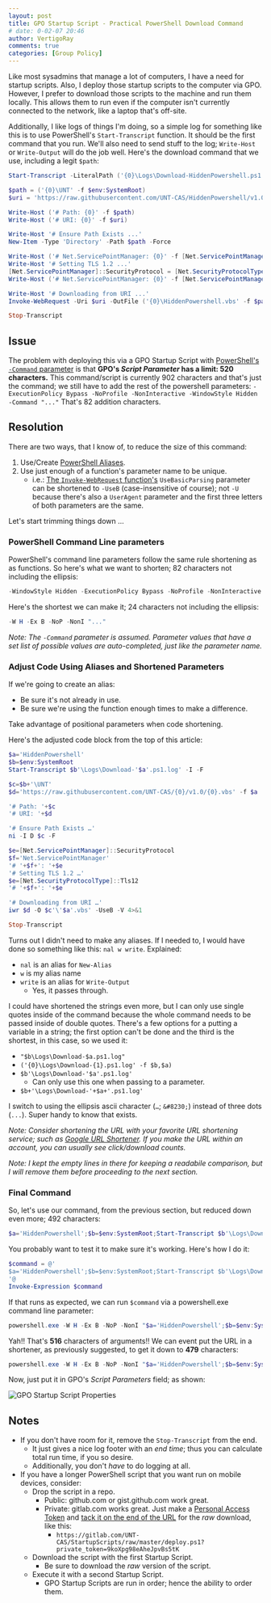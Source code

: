 ```yaml
---
layout: post
title: GPO Startup Script - Practical PowerShell Download Command
# date: 0-02-07 20:46
author: VertigoRay
comments: true
categories: [Group Policy]
---
```

Like most sysadmins that manage a lot of computers, I have a need for startup scripts.
Also, I deploy those startup scripts to the computer via GPO.
However, I prefer to download those scripts to the machine and run them locally.
This allows them to run even if the computer isn't currently connected to the network, like a laptop that's off-site.

Additionally, I like logs of things I'm doing, so a simple log for something like this is to use PowerShell's `Start-Transcript` function.
It should be the first command that you run.
We'll also need to send stuff to the log; `Write-Host` or `Write-Output` will do the job well.
Here's the download command that we use, including a legit `$path`:

```powershell
Start-Transcript -LiteralPath ('{0}\Logs\Download-HiddenPowershell.ps1.log' -f $env:SystemRoot) -IncludeInvocationHeader -Force

$path = ('{0}\UNT' -f $env:SystemRoot)
$uri = 'https://raw.githubusercontent.com/UNT-CAS/HiddenPowershell/v1.0/HiddenPowershell.vbs'

Write-Host ('# Path: {0}' -f $path)
Write-Host ('# URI: {0}' -f $uri)

Write-Host '# Ensure Path Exists ...'
New-Item -Type 'Directory' -Path $path -Force

Write-Host ('# Net.ServicePointManager: {0}' -f [Net.ServicePointManager]::SecurityProtocol)
Write-Host '# Setting TLS 1.2 ...'
[Net.ServicePointManager]::SecurityProtocol = [Net.SecurityProtocolType]::Tls12
Write-Host ('# Net.ServicePointManager: {0}' -f [Net.ServicePointManager]::SecurityProtocol)

Write-Host '# Downloading from URI ...'
Invoke-WebRequest -Uri $uri -OutFile ('{0}\HiddenPowershell.vbs' -f $path) -UseBasicParsing -Verbose 4>&1

Stop-Transcript
```

## Issue

The problem with deploying this via a GPO Startup Script with [PowerShell's `-Command` parameter](https://docs.microsoft.com/en-us/powershell/scripting/core-powershell/console/powershell.exe-command-line-help) is that **GPO's *Script Parameter* has a limit: 520 characters.**
This command/script is currently 902 characters and that's just the command; we still have to add the rest of the powershell parameters: `-ExecutionPolicy Bypass -NoProfile -NonInteractive -WindowStyle Hidden -Command "..."`
That's 82 addition characters.

## Resolution

There are two ways, that I know of, to reduce the size of this command:

1. Use/Create [PowerShell Aliases](https://docs.microsoft.com/en-us/powershell/module/microsoft.powershell.utility/get-alias).
1. Use just enough of a function's parameter name to be unique.
   - i.e.: [The `Invoke-WebRequest` function's](https://docs.microsoft.com/en-us/powershell/module/microsoft.powershell.utility/invoke-webrequest) `UseBasicParsing` parameter can be shortened to `-UseB` (case-insensitive of course); not `-U` because there's also a `UserAgent` parameter and the first three letters of both parameters are the same.

Let's start trimming things down ...

### PowerShell Command Line parameters

PowerShell's command line parameters follow the same rule shortening as as functions.
So here's what we want to shorten; 82 characters not including the ellipsis:

```powershell
-WindowStyle Hidden -ExecutionPolicy Bypass -NoProfile -NonInteractive -Command "..."
```

Here's the shortest we can make it; 24 characters not including the ellipsis:

```powershell
-W H -Ex B -NoP -NonI "..."
```

*Note: The `-Command` parameter is assumed.*
*Parameter values that have a set list of possible values are auto-completed, just like the parameter name.*

### Adjust Code Using Aliases and Shortened Parameters

If we're going to create an alias:

- Be sure it's not already in use.
- Be sure we're using the function enough times to make a difference.

Take advantage of positional parameters when code shortening.

Here's the adjusted code block from the top of this article:

```powershell
$a='HiddenPowershell'
$b=$env:SystemRoot
Start-Transcript $b'\Logs\Download-'$a'.ps1.log' -I -F

$c=$b+'\UNT'
$d='https://raw.githubusercontent.com/UNT-CAS/{0}/v1.0/{0}.vbs' -f $a

'# Path: '+$c
'# URI: '+$d

'# Ensure Path Exists …'
ni -I D $c -F

$e=[Net.ServicePointManager]::SecurityProtocol
$f='Net.ServicePointManager'
'# '+$f+': '+$e
'# Setting TLS 1.2 …'
$e=[Net.SecurityProtocolType]::Tls12
'# '+$f+': '+$e

'# Downloading from URI …'
iwr $d -O $c'\'$a'.vbs' -UseB -V 4>&1

Stop-Transcript
```

Turns out I didn't need to make any aliases.
If I needed to, I would have done so something like this: `nal w write`.
Explained:

- `nal` is an alias for `New-Alias`
- `w` is my alias name
- `write` is an alias for `Write-Output`
  - Yes, it passes through.

I could have shortened the strings even more, but I can only use single quotes inside of the command because the whole command needs to be passed inside of double quotes. There's a few options for a putting a variable in a string; the first option can't be done and the third is the shortest, in this case, so we used it:

- `"$b\Logs\Download-$a.ps1.log"`
- `('{0}\Logs\Download-{1}.ps1.log' -f $b,$a)`
- `$b'\Logs\Download-'$a'.ps1.log'`
  - Can only use this one when passing to a parameter.
- `$b+'\Logs\Download-'+$a+'.ps1.log'`

I switch to using the ellipsis ascii character (`…`; `&#8230;`) instead of three dots (`...`). Super handy to know that exists.

*Note: Consider shortening the URL with your favorite URL shortening service; such as [Google URL Shortener](https://goo.gl).*
*If you make the URL within an account, you can usually see click/download counts.*

*Note: I kept the empty lines in there for keeping a readabile comparison, but I will remove them before proceeding to the next section.*

### Final Command

So, let's use our command, from the previous section, but reduced down even more; 492 characters:

```powershell
$a='HiddenPowershell';$b=$env:SystemRoot;Start-Transcript $b'\Logs\Download-'$a'.ps1.log' -I -F;$c=$b+'\UNT';$d='https://raw.githubusercontent.com/UNT-CAS/{0}/v1.0/{0}.vbs' -f $a;'# Path: '+$c;'# URI: '+$d;'# Ensure Path Exists …';ni -I D $c -F;$e=[Net.ServicePointManager]::SecurityProtocol;$f='Net.ServicePointManager';'# '+$f+': '+$e;'# Setting TLS 1.2 …';$e=[Net.SecurityProtocolType]::Tls12;'# '+$f+': '+$e;'# Downloading from URI …';iwr $d -O $c'\'$a'.vbs' -UseB -V 4>&1;Stop-Transcript
```

You probably want to test it to make sure it's working.
Here's how I do it:

```powershell
$command = @'
$a='HiddenPowershell';$b=$env:SystemRoot;Start-Transcript $b'\Logs\Download-'$a'.ps1.log' -I -F;$c=$b+'\UNT';$d='https://raw.githubusercontent.com/UNT-CAS/{0}/v1.0/{0}.vbs' -f $a;'# Path: '+$c;'# URI: '+$d;'# Ensure Path Exists …';ni -I D $c -F;$e=[Net.ServicePointManager]::SecurityProtocol;$f='Net.ServicePointManager';'# '+$f+': '+$e;'# Setting TLS 1.2 …';$e=[Net.SecurityProtocolType]::Tls12;'# '+$f+': '+$e;'# Downloading from URI …';iwr $d -O $c'\'$a'.vbs' -UseB -V 4>&1;Stop-Transcript
'@
Invoke-Expression $command
```

If that runs as expected, we can run `$command` via a powershell.exe command line parameter:

```powershell
powershell.exe -W H -Ex B -NoP -NonI "$a='HiddenPowershell';$b=$env:SystemRoot;Start-Transcript $b'\Logs\Download-'$a'.ps1.log' -I -F;$c=$b+'\UNT';$d='https://raw.githubusercontent.com/UNT-CAS/{0}/v1.0/{0}.vbs' -f $a;'# Path: '+$c;'# URI: '+$d;'# Ensure Path Exists …';ni -I D $c -F;$e=[Net.ServicePointManager]::SecurityProtocol;$f='Net.ServicePointManager';'# '+$f+': '+$e;'# Setting TLS 1.2 …';$e=[Net.SecurityProtocolType]::Tls12;'# '+$f+': '+$e;'# Downloading from URI …';iwr $d -O $c'\'$a'.vbs' -UseB -V 4>&1;Stop-Transcript"
```

Yah!!
That's **516** characters of arguments!!
We can event put the URL in a shortener, as previously suggested, to get it down to **479** characters:

```powershell
powershell.exe -W H -Ex B -NoP -NonI "$a='HiddenPowershell';$b=$env:SystemRoot;Start-Transcript $b'\Logs\Download-'$a'.ps1.log' -I -F;$c=$b+'\UNT';$d='https://goo.gl/PZcPxi' -f $a;'# Path: '+$c;'# URI: '+$d;'# Ensure Path Exists …';ni -I D $c -F;$e=[Net.ServicePointManager]::SecurityProtocol;$f='Net.ServicePointManager';'# '+$f+': '+$e;'# Setting TLS 1.2 …';$e=[Net.SecurityProtocolType]::Tls12;'# '+$f+': '+$e;'# Downloading from URI …';iwr $d -O $c'\'$a'.vbs' -UseB -V 4>&1;Stop-Transcript"
```

Now, just put it in GPO's *Script Parameters* field; as shown:

![GPO Startup Script Properties](https://i.imgur.com/iztADwi.png)

## Notes

- If you don't have room for it, remove the `Stop-Transcript` from the end.
  - It just gives a nice log footer with an *end time*; thus you can calculate total run time, if you so desire.
  - Additionally, you don't *have* to do logging at all.
- If you have a longer PowerShell script that you want run on mobile devices, consider:
  - Drop the script in a repo.
    - Public: github.com or gist.github.com work great.
    - Private: gitlab.com works great. Just make a [Personal Access Token](https://gitlab.com/profile/personal_access_tokens) and [tack it on the end of the URL](https://gitlab.com/help/api/README.md#personal-access-tokens) for the *raw* download, like this:
      - `https://gitlab.com/UNT-CAS/StartupScripts/raw/master/deploy.ps1?private_token=9koXpg98eAheJpvBs5tK`
  - Download the script with the first Startup Script.
    - Be sure to download the *raw* version of the script.
  - Execute it with a second Startup Script.
    - GPO Startup Scripts are run in order; hence the ability to order them.